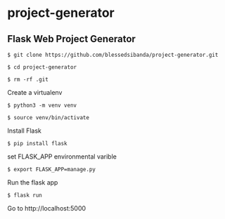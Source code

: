 # project-generator
## Flask Web Project Generator

```$ git clone https://github.com/blessedsibanda/project-generator.git```

```$ cd project-generator```

```$ rm -rf .git```

Create a virtualenv

```$ python3 -m venv venv```

```$ source venv/bin/activate```

Install Flask

```$ pip install flask```

set FLASK_APP environmental varible

```$ export FLASK_APP=manage.py```

Run the flask app

```$ flask run```

Go to http://localhost:5000

